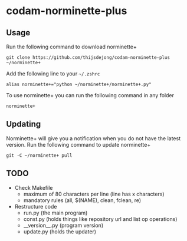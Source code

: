 # codam-norminette-plus
## Usage
Run the following command to download norminette+
```
git clone https://github.com/thijsdejong/codam-norminette-plus ~/norminette+
```
Add the following line to your `~/.zshrc`
```
alias norminette+="python ~/norminette+/norminette+.py"
```
To use norminette+ you can run the following command in any folder
```
norminette+
```

## Updating
Norminette+ will give you a notification when you do not have the latest version.
Run the following command to update norminette+
```
git -C ~/norminette+ pull
```

## TODO
- Check Makefile
  - maximum of 80 characters per line (line has x characters)
  - mandatory rules (all, $(NAME), clean, fclean, re)
- Restructure code
  - run.py (the main program)
  - const.py (holds things like repository url and list op operations)
  - \_\_version\_\_.py (program version)
  - update.py (holds the updater)
